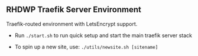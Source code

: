 RHDWP Traefik Server Environment
---
Traefik-routed environment with LetsEncrypt support.

- Run `./start.sh` to run quick setup and start the main traefik server stack

- To spin up a new site, use: `./utils/newsite.sh [sitename]`